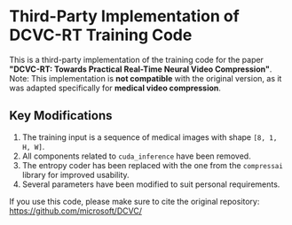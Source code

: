 # Third-Party Implementation of DCVC-RT Training Code

This is a third-party implementation of the training code for the paper  
**"DCVC-RT: Towards Practical Real-Time Neural Video Compression"**.  
Note: This implementation is **not compatible** with the original version, as it was adapted specifically for **medical video compression**.

## Key Modifications

1. The training input is a sequence of medical images with shape `[8, 1, H, W]`.
2. All components related to `cuda_inference` have been removed.
3. The entropy coder has been replaced with the one from the `compressai` library for improved usability.
4. Several parameters have been modified to suit personal requirements.

If you use this code, please make sure to cite the original repository:  
https://github.com/microsoft/DCVC/

